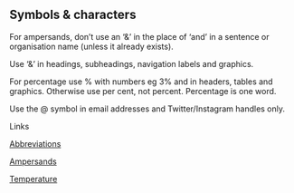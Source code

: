 ---
---
## Symbols & characters

For ampersands, don’t use an ‘&’ in the place of ‘and’ in a sentence or organisation name (unless it already exists).

Use ‘&’ in headings, subheadings, navigation labels and graphics. 

For percentage use % with numbers eg 3% and in headers, tables and graphics.
Otherwise use per cent, not percent. Percentage is one word.

Use the @ symbol in email addresses and Twitter/Instagram handles only.

Links

[Abbreviations](/_entries/2016-05-04-abbreviations-and-acronyms.md "Abbreviations")

[Ampersands](/_entries/2016-05-04-ampersands.md "Ampersands")

[Temperature](/_entries/2016-05-04-temperature.md "Temperature")
